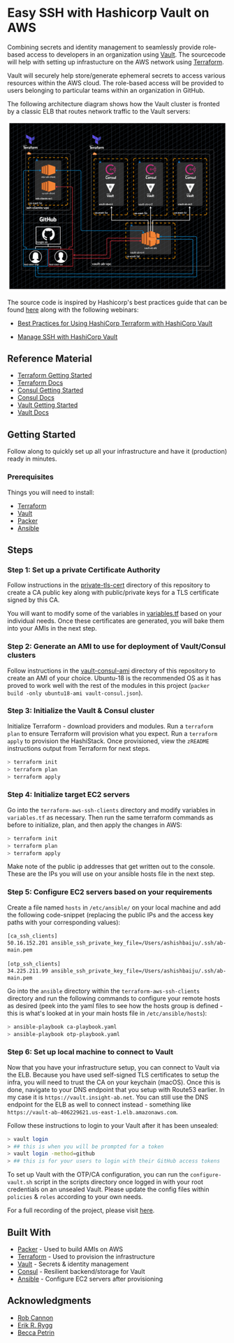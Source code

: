 # Easy SSH with Hashicorp Vault on AWS

Combining secrets and identity management to seamlessly provide role-based access to developers in an organization using [Vault](https://vaultproject.io/). The sourcecode will help with setting up infrastucture on the AWS network using [Terraform](https://terraform.io/).

Vault will securely help store/generate ephemeral secrets to access various resources within the AWS cloud. The role-based access will be provided to users belonging to particular teams within an organization in GitHub.

The following architecture diagram shows how the Vault cluster is fronted by a classic ELB that routes network traffic to the Vault servers:

![image](infrastructure-final.png)

The source code is inspired by Hashicorp's best practices guide that can be found [here](https://github.com/hashicorp/vault-guides/tree/master/operations/provision-vault/best-practices/terraform-aws) along with the following webinars:

- [Best Practices for Using HashiCorp Terraform with HashiCorp Vault](https://www.hashicorp.com/resources/best-practices-using-hashicorp-terraform-with-hashicorp-vault)

- [Manage SSH with HashiCorp Vault](https://www.hashicorp.com/resources/manage-ssh-with-hashicorp-vault)

## Reference Material

- [Terraform Getting Started](https://www.terraform.io/intro/getting-started/install.html)
- [Terraform Docs](https://www.terraform.io/docs/index.html)
- [Consul Getting Started](https://www.consul.io/intro/getting-started/install.html)
- [Consul Docs](https://www.consul.io/docs/index.html)
- [Vault Getting Started](https://learn.hashicorp.com/vault/getting-started/install)
- [Vault Docs](https://www.vaultproject.io/docs/index.html)

## Getting Started

Follow along to quickly set up all your infrastructure and have it (production) ready in minutes.

### Prerequisites

Things you will need to install:

- [Terraform](https://www.terraform.io/downloads.html)
- [Vault](https://www.vaultproject.io/downloads/)
- [Packer](https://packer.io/downloads.html)
- [Ansible](https://docs.ansible.com/ansible/latest/installation_guide/intro_installation.html)

## Steps

### Step 1: Set up a private Certificate Authority

Follow instructions in the [private-tls-cert](https://github.com/abaiju15/git-ssh-with-vault/tree/master/modules/private-tls-cert) directory of this repository to create a CA public key along with public/private keys for a TLS
certificate signed by this CA.

You will want to modify some of the variables in [variables.tf](https://github.com/abaiju15/git-ssh-with-vault/tree/master/modules/private-tls-cert/variables.tf) based on your individual needs. Once these certificates are generated, you will bake them into your AMIs in the next step.

### Step 2: Generate an AMI to use for deployment of Vault/Consul clusters

Follow instructions in the [vault-consul-ami](https://github.com/abaiju15/git-ssh-with-vault/tree/master/vault-consul-ami) directory of this repository to create an AMI of your choice. Ubuntu-18 is the recommended OS as it has proved to work well with the rest of the modules in this project (`packer build -only ubuntu18-ami vault-consul.json`).

### Step 3: Initialize the Vault & Consul cluster

Initialize Terraform - download providers and modules. Run a `terraform plan` to ensure Terraform will provision what you expect. Run a `terraform apply` to provision the HashiStack. Once provisioned, view the `zREADME` instructions output from Terraform for next steps.

```sh
> terraform init
> terraform plan
> terraform apply
```

### Step 4: Initialize target EC2 servers

Go into the `terraform-aws-ssh-clients` directory and modify variables in `variables.tf` as necessary. Then run the same terraform commands as before to initialize, plan, and then apply the changes in AWS:

```sh
> terraform init
> terraform plan
> terraform apply
```

Make note of the public ip addresses that get written out to the console. These are the IPs you will use on your ansible hosts file in the next step.

### Step 5: Configure EC2 servers based on your requirements

Create a file named `hosts` in `/etc/ansible/` on your local machine and add the following code-snippet (replacing the public IPs and the access key paths with your corresponding values):

```
[ca_ssh_clients]
50.16.152.201 ansible_ssh_private_key_file=/Users/ashishbaiju/.ssh/ab-main.pem

[otp_ssh_clients]
34.225.211.99 ansible_ssh_private_key_file=/Users/ashishbaiju/.ssh/ab-main.pem
```

Go into the `ansible` directory within the `terraform-aws-ssh-clients` directory and run the following commands to configure your remote hosts as desired (peek into the yaml files to see how the hosts group is defined - this is what's looked at in your main hosts file in `/etc/ansible/hosts`):

```sh
> ansible-playbook ca-playbook.yaml
> ansible-playbook otp-playbook.yaml
```

### Step 6: Set up local machine to connect to Vault

Now that you have your infrastructure setup, you can connect to Vault via the ELB. Because you have used self-signed TLS certificates to setup the infra, you will need to trust the CA on your keychain (macOS). Once this is done, navigate to your DNS endpoint that you setup with Route53 earlier. In my case it is `https://vault.insight-ab.net`. You can still use the DNS endpoint for the ELB as well to connect instead - something like `https://vault-ab-406229621.us-east-1.elb.amazonaws.com`.

Follow these instructions to login to your Vault after it has been unsealed:

```sh
> vault login
> ## this is when you will be prompted for a token
> vault login -method=github
> ## this is for your users to login with their GitHub access tokens
```

To set up Vault with the OTP/CA configuration, you can run the `configure-vault.sh` script in the scripts directory once logged in with your root credentials on an unsealed Vault. Please update the config files within `policies` & `roles` according to your own needs.

For a full recording of the project, please visit [here](need_to_add_link_to_recording_here).

## Built With

- [Packer](https://packer.io/) - Used to build AMIs on AWS
- [Terraform](https://terraform.io/) - Used to provision the infrastructure
- [Vault](https://vaultproject.io/) - Secrets & identity management
- [Consul](https://consul.io/) - Resilient backend/storage for Vault
- [Ansible](https://www.ansible.com) - Configure EC2 servers after provisioning

## Acknowledgments

- [Rob Cannon](https://github.com/robc-io/)
- [Erik R. Rygg](https://github.com/errygg/)
- [Becca Petrin](https://github.com/tyrannosaurus-becks)
